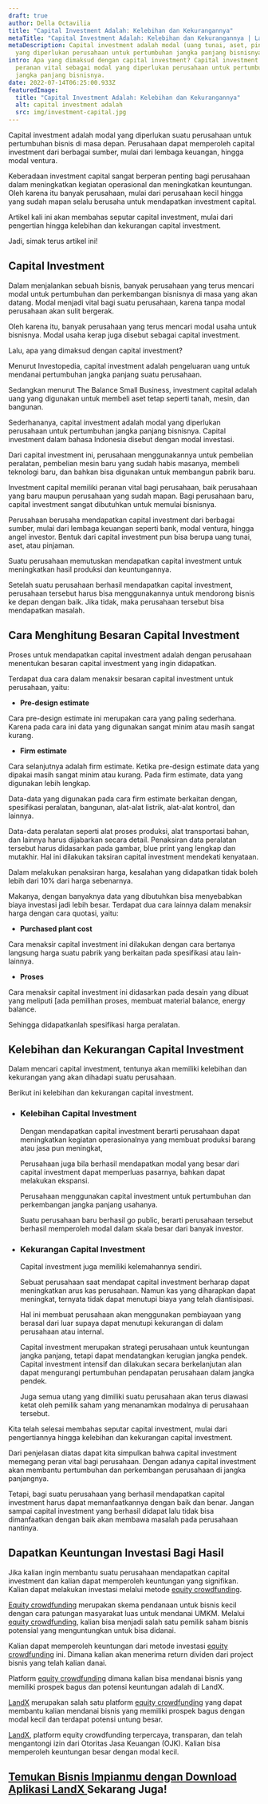```yaml
---
draft: true
author: Della Octavilia
title: "Capital Investment Adalah: Kelebihan dan Kekurangannya"
metaTitle: "Capital Investment Adalah: Kelebihan dan Kekurangannya | LandX"
metaDescription: Capital investment adalah modal (uang tunai, aset, pinjaman)
  yang diperlukan perusahaan untuk pertumbuhan jangka panjang bisnisnya.
intro: Apa yang dimaksud dengan capital investment? Capital investment memegang
  peranan vital sebagai modal yang diperlukan perusahaan untuk pertumbuhan
  jangka panjang bisnisnya.
date: 2022-07-14T06:25:00.933Z
featuredImage:
  title: "Capital Investment Adalah: Kelebihan dan Kekurangannya"
  alt: capital investment adalah
  src: img/investment-capital.jpg
---
```

Capital investment adalah modal yang diperlukan suatu perusahaan untuk pertumbuhan bisnis di masa depan. Perusahaan dapat memperoleh capital investment dari berbagai sumber, mulai dari lembaga keuangan, hingga modal ventura.

Keberadaan investment capital sangat berperan penting bagi perusahaan dalam meningkatkan kegiatan operasional dan meningkatkan keuntungan. Oleh karena itu banyak perusahaan, mulai dari perusahaan kecil hingga yang sudah mapan selalu berusaha untuk mendapatkan investment capital.

Artikel kali ini akan membahas seputar capital investment, mulai dari pengertian hingga kelebihan dan kekurangan capital investment.

Jadi, simak terus artikel ini!

## Capital Investment

Dalam menjalankan sebuah bisnis, banyak perusahaan yang terus mencari modal untuk pertumbuhan dan perkembangan bisnisnya di masa yang akan datang. Modal menjadi vital bagi suatu perusahaan, karena tanpa modal perusahaan akan sulit bergerak.

Oleh karena itu, banyak perusahaan yang terus mencari modal usaha untuk bisnisnya. Modal usaha kerap juga disebut sebagai capital investment.

Lalu, apa yang dimaksud dengan capital investment?

Menurut Investopedia, capital investment adalah pengeluaran uang untuk mendanai pertumbuhan jangka panjang suatu perusahaan.

Sedangkan menurut The Balance Small Business, investment capital adalah uang yang digunakan untuk membeli aset tetap seperti tanah, mesin, dan bangunan.

Sederhananya, capital investment adalah modal yang diperlukan perusahaan untuk pertumbuhan jangka panjang bisnisnya. Capital investment dalam bahasa Indonesia disebut dengan modal investasi. 

Dari capital investment ini, perusahaan menggunakannya untuk pembelian peralatan, pembelian mesin baru yang sudah habis masanya, membeli teknologi baru, dan bahkan bisa digunakan untuk membangun pabrik baru.

Investment capital memiliki peranan vital bagi perusahaan, baik perusahaan yang baru maupun perusahaan yang sudah mapan. Bagi perusahaan baru, capital investment sangat dibutuhkan untuk memulai bisnisnya.

Perusahaan berusaha mendapatkan capital investment dari berbagai sumber, mulai dari lembaga keuangan seperti bank, modal ventura, hingga angel investor. Bentuk dari capital investment pun bisa berupa uang tunai, aset, atau pinjaman.

Suatu perusahaan memutuskan mendapatkan capital investment untuk meningkatkan hasil produksi dan keuntungannya.

Setelah suatu perusahaan berhasil mendapatkan capital investment, perusahaan tersebut harus bisa menggunakannya untuk mendorong bisnis ke depan dengan baik. Jika tidak, maka perusahaan tersebut bisa mendapatkan masalah.

## Cara Menghitung Besaran Capital Investment

Proses untuk mendapatkan capital investment adalah dengan perusahaan menentukan besaran capital investment yang ingin didapatkan.

Terdapat dua cara dalam menaksir besaran capital investment untuk perusahaan, yaitu:

* **Pre-design estimate**

Cara pre-design estimate ini merupakan cara yang paling sederhana. Karena pada cara ini data yang digunakan sangat minim atau masih sangat kurang.

* **Firm estimate**

Cara selanjutnya adalah firm estimate. Ketika pre-design estimate data yang dipakai masih sangat minim atau kurang. Pada firm estimate, data yang digunakan lebih lengkap.

Data-data yang digunakan pada cara firm estimate berkaitan dengan, spesifikasi peralatan, bangunan, alat-alat listrik, alat-alat kontrol, dan lainnya.

Data-data peralatan seperti alat proses produksi, alat transportasi bahan, dan lainnya harus dijabarkan secara detail. Penaksiran data peralatan tersebut harus didasarkan pada gambar, blue print yang lengkap dan mutakhir. Hal ini dilakukan taksiran capital investment mendekati kenyataan.

Dalam melakukan penaksiran harga, kesalahan yang didapatkan tidak boleh lebih dari 10% dari harga sebenarnya.

Makanya, dengan banyaknya data yang dibutuhkan bisa menyebabkan biaya investasi jadi lebih besar. Terdapat dua cara lainnya dalam menaksir harga dengan cara quotasi, yaitu:

* **Purchased plant cost**

Cara menaksir capital investment ini dilakukan dengan cara bertanya langsung harga suatu pabrik yang berkaitan pada spesifikasi atau lain-lainnya.

* **Proses**

Cara menaksir capital investment ini didasarkan pada desain yang dibuat yang meliputi [ada pemilihan proses, membuat material balance, energy balance. 

Sehingga didapatkanlah spesifikasi harga peralatan.

## Kelebihan dan Kekurangan Capital Investment

Dalam mencari capital investment, tentunya akan memiliki kelebihan dan kekurangan yang akan dihadapi suatu perusahaan.

Berikut ini kelebihan dan kekurangan capital investment.

* ### Kelebihan Capital Investment

  Dengan mendapatkan capital investment berarti perusahaan dapat meningkatkan kegiatan operasionalnya yang membuat produksi barang atau jasa pun meningkat,

  Perusahaan juga bila berhasil mendapatkan modal yang besar dari capital investment dapat memperluas pasarnya, bahkan dapat melakukan ekspansi.

  Perusahaan menggunakan capital investment untuk pertumbuhan dan perkembangan jangka panjang usahanya.

  Suatu perusahaan baru berhasil go public, berarti perusahaan tersebut berhasil memperoleh modal dalam skala besar dari banyak investor.
* ### Kekurangan Capital Investment

  Capital investment juga memiliki kelemahannya sendiri. 

  Sebuat perusahaan saat mendapat capital investment berharap dapat meningkatkan arus kas perusahaan. Namun kas yang diharapkan dapat meningkat, ternyata tidak dapat menutupi biaya yang telah diantisipasi.

  Hal ini membuat perusahaan akan menggunakan pembiayaan yang berasal dari luar supaya dapat menutupi kekurangan di dalam perusahaan atau internal.

  Capital investment merupakan strategi perusahaan untuk keuntungan jangka panjang, tetapi dapat mendatangkan kerugian jangka pendek. Capital investment intensif dan dilakukan secara berkelanjutan alan dapat mengurangi pertumbuhan pendapatan perusahaan dalam jangka pendek.

  Juga semua utang yang dimiliki suatu perusahaan akan terus diawasi ketat oleh pemilik saham yang menanamkan modalnya di perusahaan tersebut.

Kita telah selesai membahas seputar capital investment, mulai dari pengertiannya hingga kelebihan dan kekurangan capital investment.

Dari penjelasan diatas dapat kita simpulkan bahwa capital investment memegang peran vital bagi perusahaan. Dengan adanya capital investment akan membantu pertumbuhan dan perkembangan perusahaan di jangka panjangnya.

Tetapi, bagi suatu perusahaan yang berhasil mendapatkan capital investment harus dapat memanfaatkannya dengan baik dan benar. Jangan sampai capital investment yang berhasil didapat lalu tidak bisa dimanfaatkan dengan baik akan membawa masalah pada perusahaan nantinya.

## Dapatkan Keuntungan Investasi Bagi Hasil

Jika kalian ingin membantu suatu perusahaan mendapatkan capital investment dan kalian dapat memperoleh keuntungan yang signifikan. Kalian dapat melakukan investasi melalui metode [equity crowdfunding](https://landx.id/project/?utm_source=Blog&utm_medium=organic+keyword&utm_campaign=blog&utm_id=Blog).

[Equity crowdfunding](https://landx.id/project/?utm_source=Blog&utm_medium=organic+keyword&utm_campaign=blog&utm_id=Blog) merupakan skema pendanaan untuk bisnis kecil dengan cara patungan masyarakat luas untuk mendanai UMKM. Melalui [equity crowdfunding](https://landx.id/project/?utm_source=Blog&utm_medium=organic+keyword&utm_campaign=blog&utm_id=Blog), kalian bisa menjadi salah satu pemilik saham bisnis potensial yang menguntungkan untuk bisa didanai.

Kalian dapat memperoleh keuntungan dari metode investasi [equity crowdfunding](https://landx.id/project/?utm_source=Blog&utm_medium=organic+keyword&utm_campaign=blog&utm_id=Blog) ini. Dimana kalian akan menerima return dividen dari project bisnis yang telah kalian danai.

Platform [equity crowdfunding](https://landx.id/project/?utm_source=Blog&utm_medium=organic+keyword&utm_campaign=blog&utm_id=Blog) dimana kalian bisa mendanai bisnis yang memiliki prospek bagus dan potensi keuntungan adalah di LandX.

[LandX]([LandX](https://landx.id/project/?utm_source=Blog&utm_medium=organic+keyword&utm_campaign=blog&utm_id=Blog)) merupakan salah satu platform [equity crowdfunding](https://landx.id/project/?utm_source=Blog&utm_medium=organic+keyword&utm_campaign=blog&utm_id=Blog) yang dapat membantu kalian mendanai bisnis yang memiliki prospek bagus dengan modal kecil dan terdapat potensi untung besar.

[LandX](https://landx.id/project/?utm_source=Blog&utm_medium=organic+keyword&utm_campaign=blog&utm_id=Blog), platform equity crowdfunding terpercaya, transparan, dan telah mengantongi izin dari Otoritas Jasa Keuangan (OJK). Kalian bisa memperoleh keuntungan besar dengan modal kecil.[](https://landx.id/project/?utm_source=Blog&utm_medium=organic+keyword&utm_campaign=blog&utm_id=Blog)

## [Temukan Bisnis Impianmu dengan Download Aplikasi LandX ](https://landx.id/project/?utm_source=Blog&utm_medium=organic+keyword&utm_campaign=blog&utm_id=Blog)Sekarang Juga!